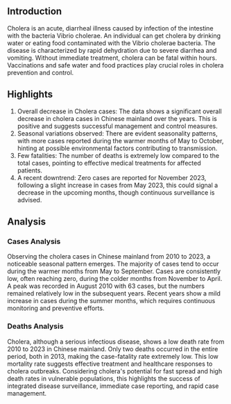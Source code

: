 ## Introduction

Cholera is an acute, diarrheal illness caused by infection of the intestine with the bacteria Vibrio cholerae. An individual can get cholera by drinking water or eating food contaminated with the Vibrio cholerae bacteria. The disease is characterized by rapid dehydration due to severe diarrhea and vomiting. Without immediate treatment, cholera can be fatal within hours. Vaccinations and safe water and food practices play crucial roles in cholera prevention and control.

## Highlights

1. Overall decrease in Cholera cases: The data shows a significant overall decrease in cholera cases in Chinese mainland over the years. This is positive and suggests successful management and control measures. <br/>
2. Seasonal variations observed: There are evident seasonality patterns, with more cases reported during the warmer months of May to October, hinting at possible environmental factors contributing to transmission. <br/>
3. Few fatalities: The number of deaths is extremely low compared to the total cases, pointing to effective medical treatments for affected patients. <br/>
4. A recent downtrend: Zero cases are reported for November 2023, following a slight increase in cases from May 2023, this could signal a decrease in the upcoming months, though continuous surveillance is advised. <br/>

## Analysis

### Cases Analysis

Observing the cholera cases in Chinese mainland from 2010 to 2023, a noticeable seasonal pattern emerges. The majority of cases tend to occur during the warmer months from May to September. Cases are consistently low, often reaching zero, during the colder months from November to April. A peak was recorded in August 2010 with 63 cases, but the numbers remained relatively low in the subsequent years. Recent years show a mild increase in cases during the summer months, which requires continuous monitoring and preventive efforts.

### Deaths Analysis

Cholera, although a serious infectious disease, shows a low death rate from 2010 to 2023 in Chinese mainland. Only two deaths occurred in the entire period, both in 2013, making the case-fatality rate extremely low. This low mortality rate suggests effective treatment and healthcare responses to cholera outbreaks. Considering cholera's potential for fast spread and high death rates in vulnerable populations, this highlights the success of integrated disease surveillance, immediate case reporting, and rapid case management.
